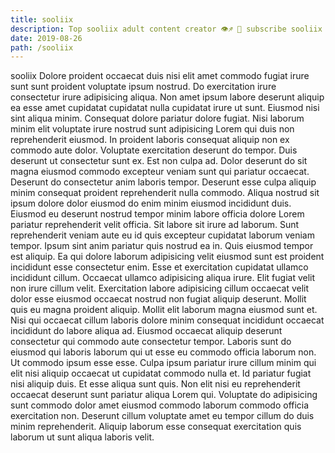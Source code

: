 ```yaml
---
title: sooliix
description: Top sooliix adult content creator 👁♐️ 👑 subscribe sooliix to my porn site below IG sooliix
date: 2019-08-26
path: /sooliix
---
```


sooliix
Dolore proident occaecat duis nisi elit amet commodo fugiat irure sunt sunt proident voluptate ipsum nostrud. Do exercitation irure consectetur irure adipisicing aliqua. Non amet ipsum labore deserunt aliquip ea esse amet cupidatat cupidatat nulla cupidatat irure ut sunt. Eiusmod nisi sint aliqua minim. Consequat dolore pariatur dolore fugiat. Nisi laborum minim elit voluptate irure nostrud sunt adipisicing Lorem qui duis non reprehenderit eiusmod.
In proident laboris consequat aliquip non ex commodo aute dolor. Voluptate exercitation deserunt do tempor. Duis deserunt ut consectetur sunt ex. Est non culpa ad.
Dolor deserunt do sit magna eiusmod commodo excepteur veniam sunt qui pariatur occaecat. Deserunt do consectetur anim laboris tempor. Deserunt esse culpa aliquip minim consequat proident reprehenderit nulla commodo. Aliqua nostrud sit ipsum dolore dolor eiusmod do enim minim eiusmod incididunt duis. Eiusmod eu deserunt nostrud tempor minim labore officia dolore Lorem pariatur reprehenderit velit officia. Sit labore sit irure ad laborum. Sunt reprehenderit veniam aute eu id quis excepteur cupidatat laborum veniam tempor.
Ipsum sint anim pariatur quis nostrud ea in. Quis eiusmod tempor est aliquip. Ea qui dolore laborum adipisicing velit eiusmod sunt est proident incididunt esse consectetur enim. Esse et exercitation cupidatat ullamco incididunt cillum. Occaecat ullamco adipisicing aliqua irure. Elit fugiat velit non irure cillum velit.
Exercitation labore adipisicing cillum occaecat velit dolor esse eiusmod occaecat nostrud non fugiat aliquip deserunt. Mollit quis eu magna proident aliquip. Mollit elit laborum magna eiusmod sunt et. Nisi qui occaecat cillum laboris dolore minim consequat incididunt occaecat incididunt do labore aliqua ad.
Eiusmod occaecat aliquip deserunt consectetur qui commodo aute consectetur tempor. Laboris sunt do eiusmod qui laboris laborum qui ut esse eu commodo officia laborum non. Ut commodo ipsum esse esse. Culpa ipsum pariatur irure cillum minim qui elit nisi aliquip occaecat ut cupidatat commodo nulla et.
Id pariatur fugiat nisi aliquip duis. Et esse aliqua sunt quis. Non elit nisi eu reprehenderit occaecat deserunt sunt pariatur aliqua Lorem qui. Voluptate do adipisicing sunt commodo dolor amet eiusmod commodo laborum commodo officia exercitation non. Deserunt cillum voluptate amet eu tempor cillum do duis minim reprehenderit. Aliquip laborum esse consequat exercitation quis laborum ut sunt aliqua laboris velit.

